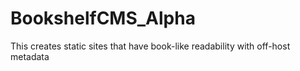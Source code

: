 # BookshelfCMS_Alpha
This creates static sites that have book-like readability with off-host metadata

